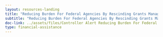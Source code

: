 ```yaml
---
layout: resources-landing
title: "Reducing Burden For Federal Agencies By Rescinding Grants Management Related Requirements"
subtitle: "Reducing Burden For Federal Agencies By Rescinding Grants Management Related Requirements" 
doc-link: ../assets/files/Controller Alert Reducing Burden For Federal Agencies By Rescinding Grants Management Related Requirements_2017.03.07.pdf
type: financial-assistance
---
```

